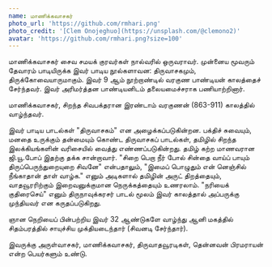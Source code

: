 ```yaml
---
name: மாணிக்கவாசகர்
photo_url: 'https://github.com/rmhari.png'
photo_credit: '[Clem Onojeghuo](https://unsplash.com/@clemono2)'
avatar: 'https://github.com/rmhari.png?size=100'
---
```

மாணிக்கவாசகர் சைவ சமயக் குரவர்கள் நால்வரில் ஒருவராவர். முன்னைய மூவரும் தேவாரம் பாடியிருக்க இவர் பாடிய நூல்களாவன: திருவாசகமும், திருக்கோவையாருமாகும். இவர் 9 ஆம் நூற்றாண்டில் வரகுண பாண்டியன் காலத்தைச் சேர்ந்தவர். இவர் அரிமர்த்தன பாண்டியனிடம் தலையமைச்சராக பணியாற்றினார்.

மாணிக்கவாசகர், சிறந்த சிவபக்தரான இரண்டாம் வரகுணன் (863-911) காலத்தில் வாழ்ந்தவர்.

இவர் பாடிய பாடல்கள் "திருவாசகம்" என அழைக்கப்படுகின்றன. பக்திச் சுவையும், மனதை உருக்கும் தன்மையும் கொண்ட திருவாசகப் பாடல்கள், தமிழில் சிறந்த இலக்கியங்களின் வரிசையில் வைத்து எண்ணப்படுகின்றது. தமிழ் கற்ற மாணவரான ஜி.யூ.போப் இதற்கு தக்க சான்றாவார். "சிறை பெறா நீர் போல் சின்தை வாய்ப் பாயும் திருப்பெருந்துறையுறை சிவனே" என்பதாலும், "இமைப் பொழுதும் என் னெஞ்சில் நீங்காதான் தாள் வாழ்க." எனும் அடிகளால் தமிழின் அருட் திறத்தையும், வாதவூரரிற்கும் இறைவனுக்குமான நெருக்கத்தையும் உணரலாம். "நரியைக் குதிரைசெய்" எனும் திருநாவுக்கரசர் பாடல் மூலம் இவர் காலத்தால் அப்பருக்கு முந்தியவர் என கருதப்படுகிறது.

ஞான நெறியைப் பின்பற்றிய இவர் 32 ஆண்டுகளே வாழ்ந்து ஆனி மகத்தில் சிதம்பரத்தில் சாயுச்சிய முக்தியடைந்தார் (சிவனடி சேர்ந்தார்).

இவருக்கு அருள்வாசகர், மாணிக்கவாசகர், திருவாதவூரடிகள், தென்னவன் பிரமராயன் என்ற பெயர்களும் உண்டு.